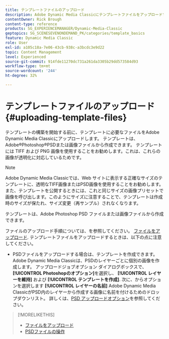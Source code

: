 ```yaml
---
title: テンプレートファイルのアップロード
description: Adobe Dynamic Media Classicにテンプレートファイルをアップロードする方法を説明します。
contentOwner: Rick Brough
content-type: reference
products: SG_EXPERIENCEMANAGER/Dynamic-Media-Classic
geptopics: SG_SCENESEVENONDEMAND_PK/categories/template_basics
feature: Dynamic Media Classic
role: User
exl-id: a105c18a-7e06-43cb-938c-a3bcdc3e9d22
topic: Content Management
level: Experienced
source-git-commit: 914fde11270dc731a261da3305b29dd573584d93
workflow-type: tm+mt
source-wordcount: '244'
ht-degree: 32%

---
```


# テンプレートファイルのアップロード{#uploading-template-files}

テンプレートの構築を開始する前に、テンプレートに必要なファイルをAdobe Dynamic Media Classicにアップロードします。 テンプレートは、Adobe®Photoshop®PSDまたは画像ファイルから作成できます。 テンプレートには TIFF および PNG 画像を使用することをお勧めします。これは、これらの画像が透明化に対応しているためです。

>[!NOTE]
>
>Adobe Dynamic Media Classicでは、Web サイトに表示する正確なサイズのテンプレートに、透明なTIFF画像またはPSD画像を使用することをお勧めします。 また、テンプレートを公開するときには、これと同じサイズの画像プリセットで画像を呼び出します。このようにサイズに注意することで、テンプレートは作成時のサイズが保たれ、サイズ変更（再サンプル）されなくなります。

テンプレートは、Adobe Photoshop PSD ファイルまたは画像ファイルから作成できます。

ファイルのアップロード手順については、を参照してください。 [ファイルをアップロード](uploading-files.md#uploading_files). テンプレートファイルをアップロードするときは、以下の点に注意してください。

* PSDファイルをアップロードする場合は、テンプレートを作成できます。 Adobe Dynamic Media Classicは、PSDのレイヤーごとに個別の画像を作成します。 アップロードジョブオプション ダイアログボックスで、 **[!UICONTROL Photoshopのオプション]**&#x200B;を選択し、 **[!UICONTROL レイヤーを維持]** および **[!UICONTROL テンプレートを作成]**. 次に、からオプションを選択します **[!UICONTROL レイヤーの名前]** Adobe Dynamic Media ClassicがPSD内のレイヤーから作成する画像に名前を付けるためのドロップダウンリスト。
詳しくは、[PSD アップロードオプション](psd-files.md#psd_upload_options)を参照してください。
<!-- THERE IS NO LONGER AN IMAGE EDITING OPTIONS MENU * If you are uploading images, you can create a mask from its clipping path. This option applies to images created with image-editing applications in which a clipping path was created. In the Upload Job Options dialog box, select Image Editing Options and select the Create Mask From Clipping Path option. 
See [Image editing options at upload](image-editing-options-upload.md#image-editing-options-at-upload). -->

>[!MORELIKETHIS]
>
>* [ファイルをアップロード](uploading-files.md#uploading_your_files)
>* [PSDファイルの操作](psd-files.md#working_with_psd_files)
